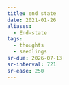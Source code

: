 ```yaml
---
title: end state
date: 2021-01-26
aliases:
  - End-state
tags:
  - thoughts
  - seedlings
sr-due: 2026-07-13
sr-interval: 721
sr-ease: 250
---
```


